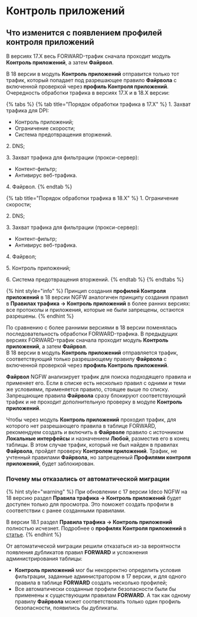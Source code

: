 # Контроль приложений

## Что изменится с появлением профилей контроля приложений

В версиях 17.X весь FORWARD-трафик сначала проходит модуль **Контроль приложений**, а затем **Файрвол**.

В 18 версии в модуль **Контроль приложений** отправится только тот трафик, который попадает под разрешающее правило **Файрвола** с включенной проверкой через **профиль Контроля приложений**. Очередность обработки трафика в версиях 17.X и в 18.Х версии:

{% tabs %}
{% tab title="Порядок обработки трафика в 17.Х" %}
1\. Захват трафика для DPI:

* Контроль приложений;
* Ограничение скорости;
* Система предотвращения вторжений.

2\. DNS;

3\. Захват трафика для фильтрации (прокси-сервер):

* Контент-фильтр;
* Антивирус веб-трафика.

4\. Файрвол.
{% endtab %}

{% tab title="Порядок обработки трафика в 18.Х" %}
1\. Ограничение скорости;

2\. DNS;

3\. Захват трафика для фильтрации (прокси-сервер):

* Контент-фильтр;
* Антивирус веб-трафика.

4\. Файрвол;

5\. Контроль приложений;

6\. Система предотвращения вторжений.
{% endtab %}
{% endtabs %}

{% hint style="info" %}
Принцип создания **профилей Контроля приложений** в 18 версии NGFW аналогичен принципу создания правил в **Правилах трафика -> Контроль приложений** в более ранних версиях: все протоколы и приложения, которые не были запрещены, остаются разрешены.
{% endhint %}

По сравнению с более ранними версиями в 18 версии поменялась последовательность обработки FORWARD-трафика. В предыдущих версиях FORWARD-трафик сначала проходит модуль **Контроль приложений**, а затем **Файрвол**. \
В 18 версии в модуль **Контроль приложений** отправляется трафик, соответствующий только разрешающему правилу **Файрвола** с включенной проверкой через **профиль Контроль приложений**.

**Файрвол** NGFW анализирует трафик для поиска подходящего правила и применяет его. Если в списке есть несколько правил с одними и теми же условиями, применяется правило, стоящее выше по списку. \
Запрещающие правила **Файрвола** сразу блокируют соответствующий трафик и не проходит дополнительную проверку в модуле **Контроль приложений**.

Чтобы через модуль **Контроль приложений** проходил трафик, для которого нет разрешающего правила в таблице FORWARD, рекомендуем создать и включить в **Файрволе** правило с источником **Локальные интерфейсы** и назначением **Любой**, разместив его в конец таблицы. В этом случае трафик, который не был найден в правилах **Файрвола**, пройдет проверку **Контролем приложений**. Трафик, не учтенный правилами **Файрвола**, но запрещенный **Профилями контроля приложений**, будет заблокирован.

### Почему мы отказались от автоматической миграции

{% hint style="warning" %}
При обновлении с 17 версии Ideco NGFW на 18 версию раздел **Правила трафика -> Контроль приложений** будет доступен только для просмотра. Это поможет создать профили в соответствии с ранее созданными правилами. 

В версии 18.1 раздел **Правила трафика -> Контроль приложений** полностью исчезнет. Подробнее о **профилях Контроля приложений** в [статье](/settings/security-profiles/application-control.md).
{% endhint %}

От автоматической миграции решили отказаться из-за вероятности появления дубликатов правил **FORWARD** и усложнения администрирования таблицы: 
* **Контроль приложений** мог бы некорректно определить условия фильтрации, заданные администратором в 17 версии, и для одного правила в таблице **FORWARD** создать несколько профилей; 
* Все автоматически созданные профили безопасности были бы применены к существующим правилам **FORWARD**. А так как одному правилу **Файрвола** может соответствовать только один профиль безопасности, появились бы дубликаты.